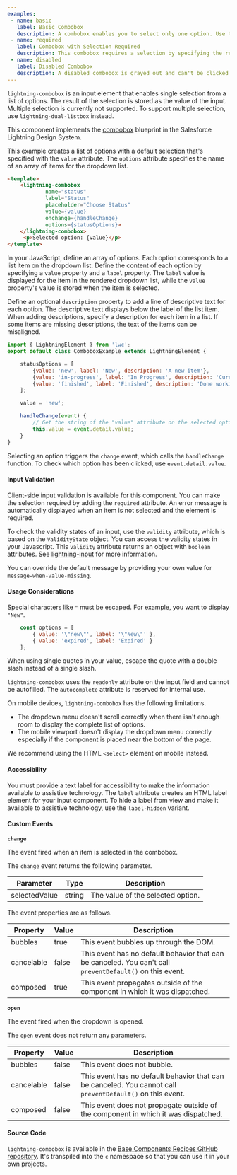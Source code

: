 ```yaml
---
examples:
 - name: basic
   label: Basic Combobox
   description: A combobox enables you to select only one option. Use the onchange event handler to capture what's selected.
 - name: required
   label: Combobox with Selection Required
   description: This combobox requires a selection by specifying the required attribute. If you do not select an option after first interaction, an error is displayed.
 - name: disabled
   label: Disabled Combobox
   description: A disabled combobox is grayed out and can't be clicked.
---
```

`lightning-combobox` is an input element that enables single selection from a
list of options. The result of the selection is stored as the value of the
input. Multiple selection is currently not supported. To support multiple selection, use `lightning-dual-listbox` instead.

This component implements the
[combobox](https://www.lightningdesignsystem.com/components/combobox/) blueprint in the Salesforce Lightning Design System.

This example creates a list of options with a default selection that's specified with the `value` attribute.
The `options` attribute specifies the name of an array of items for the dropdown list.

```html
<template>
    <lightning-combobox
            name="status"
            label="Status"
            placeholder="Choose Status"
            value={value}
            onchange={handleChange}
            options={statusOptions}>
    </lightning-combobox>
     <p>Selected option: {value}</p>
</template>
```
In your JavaScript, define an array of options. Each option corresponds to a list item on the
dropdown list. Define the content of each option by specifying a `value` property and
a `label` property. The `label` value is displayed for the item in the rendered dropdown list, while
the `value` property's value is stored when the item is selected.

Define an optional `description` property to add a line of descriptive text for each option. The
descriptive text displays below the label of the list item.
When adding descriptions, specify a description for each item in a list.
If some items are missing descriptions, the text of the items can be misaligned.

```javascript
import { LightningElement } from 'lwc';
export default class ComboboxExample extends LightningElement {

    statusOptions = [
        {value: 'new', label: 'New', description: 'A new item'},
        {value: 'in-progress', label: 'In Progress', description: 'Currently working on this item'},
        {value: 'finished', label: 'Finished', description: 'Done working on this item'}
    ];

    value = 'new';

    handleChange(event) {
        // Get the string of the "value" attribute on the selected option
        this.value = event.detail.value;
    }
}
```

Selecting an option triggers the `change` event, which calls the
`handleChange` function. To check which option has been clicked,
use `event.detail.value`.

#### Input Validation

Client-side input validation is available for this component. You can make
the selection required by adding the `required` attribute. An error message is
automatically displayed when an item is not selected and the element is required.

To check the validity states of an input, use the `validity` attribute, which
is based on the `ValidityState` object. You can access the validity states in
your Javascript. This `validity` attribute returns an object with
`boolean` attributes. See [lightning-input](/docs/component-library/bundle/lightning-input/documentation) for more information.

You can override the default message by providing your own value for
`message-when-value-missing`.

#### Usage Considerations

Special characters like `"` must be escaped. For example, you want to display
`"New"`.

```javascript
    const options = [
        { value: '\"new\"', label: '\"New\"' },
        { value: 'expired', label: 'Expired' }
    ];
```

When using single quotes in your value, escape the quote with a double slash
instead of a single slash.

`lightning-combobox` uses the `readonly` attribute on the input field and cannot be autofilled. The `autocomplete` attribute is reserved for internal use.

On mobile devices, `lightning-combobox` has the following limitations.
 * The dropdown menu doesn't scroll correctly when there isn't enough room to display the complete list of options.
 * The mobile viewport doesn't display the dropdown menu correctly especially if the component is placed near the bottom of the page.

We recommend using the HTML `<select>` element on mobile instead.

#### Accessibility

You must provide a text label for accessibility to make the information
available to assistive technology. The `label` attribute creates an HTML label
element for your input component. To hide a label from view and make it
available to assistive technology, use the `label-hidden` variant.
#### Custom Events

 **`change`**

 The event fired when an item is selected in the combobox.

 The `change` event returns the following parameter.

 Parameter|Type|Description
-----|-----|----------
selectedValue|string|The value of the selected option.

 The event properties are as follows.

 Property|Value|Description
-----|-----|----------
bubbles|true|This event bubbles up through the DOM.
cancelable|false|This event has no default behavior that can be canceled. You can't call `preventDefault()` on this event.
composed|true|This event propagates outside of the component in which it was dispatched.

**`open`**

The event fired when the dropdown is opened.

The `open` event does not return any parameters.

Property|Value|Description
-----|-----|----------
bubbles|false|This event does not bubble.
cancelable|false|This event has no default behavior that can be canceled. You cannot call `preventDefault()` on this event.
composed|false|This event does not propagate outside of the component in which it was dispatched.

#### Source Code

`lightning-combobox` is available in the [Base Components Recipes GitHub repository](https://github.com/salesforce/base-components-recipes#documentation). It's transpiled into the `c` namespace so that you can use it in your own projects.